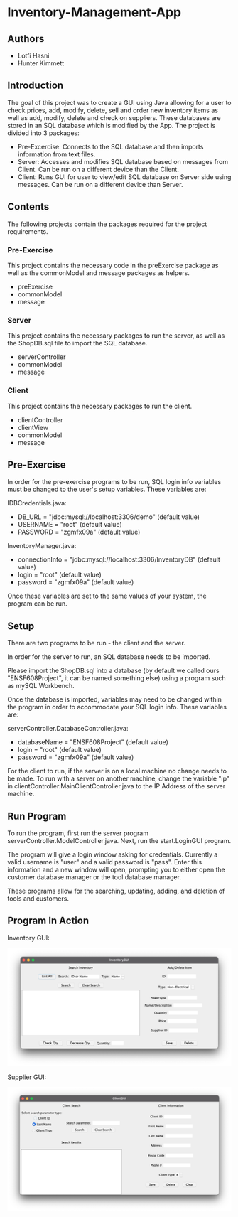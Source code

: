 # Inventory-Management-App

## Authors

- Lotfi Hasni
- Hunter Kimmett

## Introduction

The goal of this project was to create a GUI using Java allowing for a user to check prices, add, modify, delete, sell and order new inventory items as well as add, modify, delete and check on suppliers. These databases are stored in an SQL database which is modified by the App. The project is divided into 3 packages:

- Pre-Excercise: Connects to the SQL database and then imports information from text files.
- Server: Accesses and  modifies SQL database based on messages from Client. Can be run on a different device than the Client.
- Client: Runs GUI for user to view/edit SQL database on Server side using messages. Can be run on a different device than Server.

## Contents

The following projects contain the packages required for the project requirements.

### Pre-Exercise

This project contains the necessary code in the preExercise package as well as the commonModel and message packages as helpers.

- preExercise
- commonModel
- message

### Server

This project contains the necessary packages to run the server, as well as the ShopDB.sql file to import the SQL database.

- serverController
- commonModel
- message

### Client

This project contains the necessary packages to run the client.

- clientController
- clientView
- commonModel
- message


## Pre-Exercise

In order for the pre-exercise programs to be run, SQL login info variables must be changed to the user's setup variables. These variables are:

IDBCredentials.java:

- DB_URL 		= "jdbc:mysql://localhost:3306/demo"		(default value)
- USERNAME 	= "root"									(default value)
- PASSWORD		= "zgmfx09a"								(default value)


InventoryManager.java:
- connectionInfo = "jdbc:mysql://localhost:3306/InventoryDB"        (default value)
- login                 = "root"									(default value)
- password         = "zgmfx09a"								(default value)


Once these variables are set to the same values of your system, the program can be run.


## Setup

There are two programs to be run - the client and the server.

In order for the server to run, an SQL database needs to be imported.

Please import the ShopDB.sql into a database (by default we called ours "ENSF608Project", it can be named something else) using a program such as mySQL Workbench.

Once the database is imported, variables may need to be changed within the program in order to accommodate your SQL login info. These variables are:

serverController.DatabaseController.java:
- databaseName	= "ENSF608Project"	(default value)
- login 			= "root"				(default value)
- password 		= "zgmfx09a"			(default value)

For the client to run, if the server is on a local machine no change needs to be made. To run with a server on another machine, change the variable "ip" in clientController.MainClientController.java to the IP Address of the server machine.

## Run Program

To run the program, first run the server program serverController.ModelController.java. Next, run the start.LoginGUI program.

The program will give a login window asking for credentials. Currently a valid username is "user" and a valid password is "pass". Enter this information and a new window will open, prompting you to either open the customer database manager or the tool database manager.

These programs allow for the searching, updating, adding, and deletion of tools and customers.

## Program In Action

Inventory GUI:

![](screenshots/Inventory.png)

Supplier GUI:

![](screenshots/Clients.png)

